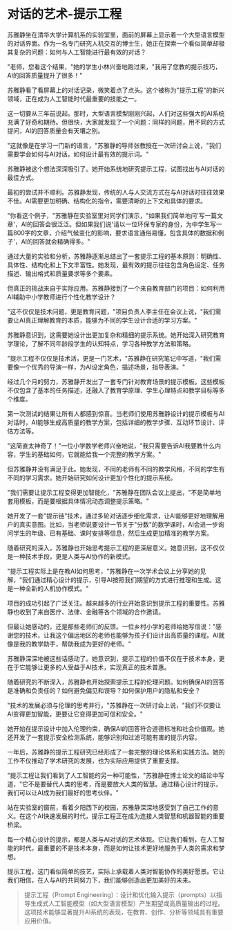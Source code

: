 # 对话的艺术-提示工程

苏雅静坐在清华大学计算机系的实验室里，面前的屏幕上显示着一个大型语言模型的对话界面。作为一名专门研究人机交互的博士生，她正在探索一个看似简单却极其复杂的问题：如何与人工智能进行最有效的对话？

"老师，您看这个结果，"她的学生小林兴奋地跑过来，"我用了您教的提示技巧，AI的回答质量提升了很多！"

苏雅静看了看屏幕上的对话记录，微笑着点了点头。这个被称为"提示工程"的新兴领域，正在成为人工智能时代最重要的技能之一。

这一切要从三年前说起。那时，大型语言模型刚刚兴起，人们对这些强大的AI系统充满了好奇和期待。但很快，大家就发现了一个问题：同样的问题，用不同的方式提问，AI的回答质量会有天壤之别。

"这就像是在学习一门新的语言，"苏雅静的导师张教授在一次研讨会上说，"我们需要学会如何与AI对话，如何设计最有效的提示词。"

苏雅静被这个想法深深吸引了。她开始系统地研究提示工程，试图找出与AI对话的最佳方式。

最初的尝试并不顺利。苏雅静发现，传统的人与人交流方式在与AI对话时往往效果不佳。AI需要更加明确、结构化的指令，需要清晰的上下文和具体的要求。

"你看这个例子，"苏雅静在实验室里对同学们演示，"如果我们简单地问'写一篇文章'，AI的回答会很泛泛。但如果我们说'请以一位环保专家的身份，为中学生写一篇800字的文章，介绍气候变化的影响，要求语言通俗易懂，包含具体的数据和例子'，AI的回答就会精确得多。"

通过大量的实验和分析，苏雅静逐渐总结出了一套提示工程的基本原则：明确性、具体性、结构化和上下文丰富性。她发现，最有效的提示往往包含角色设定、任务描述、输出格式和质量要求等多个要素。

但真正的挑战来自于实际应用。苏雅静接到了一个来自教育部门的项目：如何利用AI辅助中小学教师进行个性化教学设计？

"这不仅仅是技术问题，更是教育问题，"项目负责人李主任在会议上说，"我们需要让AI真正理解教育的本质，能够为不同的学生设计合适的学习方案。"

苏雅静意识到，这需要她设计出更加复杂和精细的提示系统。她开始深入研究教育学理论，了解不同年龄段学生的认知特点，学习各种教学方法和策略。

"提示工程不仅仅是技术活，更是一门艺术，"苏雅静在研究笔记中写道，"我们需要像一个优秀的导演一样，为AI设定角色，描述场景，指导表演。"

经过几个月的努力，苏雅静开发出了一套专门针对教育场景的提示模板。这些模板不仅包含了基本的任务描述，还融入了教育学原理、学生心理特点和教学目标等多个维度。

第一次测试的结果让所有人都感到惊喜。当老师们使用苏雅静设计的提示模板与AI对话时，AI能够生成高质量的教学方案，包括详细的教学步骤、互动环节设计、评估方法等。

"这简直太神奇了！"一位小学数学老师兴奋地说，"我只需要告诉AI我要教什么内容，学生的基础如何，它就能给我一个完整的教学方案。"

但苏雅静并没有满足于此。她发现，不同的老师有不同的教学风格，不同的学生有不同的学习需求。她开始研究如何设计更加个性化的提示系统。

"我们需要让提示工程变得更加智能化，"苏雅静在团队会议上提出，"不是简单地套用模板，而是要根据具体情况动态调整提示策略。"

她开发了一套"提示链"技术，通过多轮对话逐步细化需求，让AI能够更好地理解用户的真实意图。比如，当老师说要设计一节关于"分数"的数学课时，AI会进一步询问学生的年级、已有基础、课时安排等信息，然后生成更加精准的教学方案。

随着研究的深入，苏雅静也开始思考提示工程的更深层意义。她意识到，这不仅仅是一种技术手段，更是人类与AI协作的新模式。

"提示工程实际上是在教AI如何思考，"苏雅静在一次学术会议上分享她的见解，"我们通过精心设计的提示，引导AI按照我们期望的方式进行推理和生成。这是一种全新的人机协作模式。"

项目的成功引起了广泛关注。越来越多的行业开始意识到提示工程的重要性。苏雅静也收到了来自医疗、法律、金融等各个领域的合作邀请。

但最让她感动的，还是那些老师们的反馈。一位乡村小学的老师给她写信说："感谢您的技术，让我这个偏远地区的老师也能够为孩子们设计出高质量的课程。AI就像是我的教学助手，帮助我成为更好的老师。"

苏雅静深深地被这些话感动了。她意识到，提示工程的价值不仅在于技术本身，更在于它能够让更多的人受益于AI技术，实现真正的技术普惠。

随着研究的不断深入，苏雅静也开始探索提示工程的伦理问题。如何确保AI的回答是准确和负责任的？如何避免偏见和误导？如何保护用户的隐私和安全？

"技术的发展必须与伦理的思考并行，"苏雅静在一次研讨会上说，"我们不仅要让AI变得更加智能，更要让它变得更加可信和安全。"

她开始在提示设计中加入伦理约束，确保AI的回答符合道德标准和社会价值观。她还开发了一套提示安全检测系统，能够识别和过滤可能有害的提示内容。

一年后，苏雅静的提示工程研究已经形成了一套完整的理论体系和实践方法。她的工作不仅推动了学术研究的发展，也为实际应用提供了重要支撑。

"提示工程让我们看到了人工智能的另一种可能性，"苏雅静在博士论文的结论中写道，"它不是要替代人类的思考，而是要放大人类的智慧。通过精心设计的提示，我们可以让AI成为我们最好的思考伙伴。"

站在实验室的窗前，看着夕阳西下的校园，苏雅静深深地感受到了自己工作的意义。在这个AI快速发展的时代，提示工程正在成为连接人类智慧和机器智能的重要桥梁。

每一个精心设计的提示，都是人类与AI对话的艺术体现。它让我们看到，在人工智能的时代，最重要的不是技术本身，而是如何让技术更好地服务于人类的需求和梦想。

提示工程，这门看似简单的技艺，实际上承载着人类对智能协作的美好愿景。它让我们相信，在人与AI的共同努力下，我们能够创造出更加美好的未来。

> 提示工程（Prompt Engineering）：设计和优化输入提示（prompts）以指导生成式人工智能模型（如大型语言模型）产生期望或高质量输出的过程。这项技术能够显著提升AI系统的表现，在教育、创作、分析等领域具有重要应用价值。 